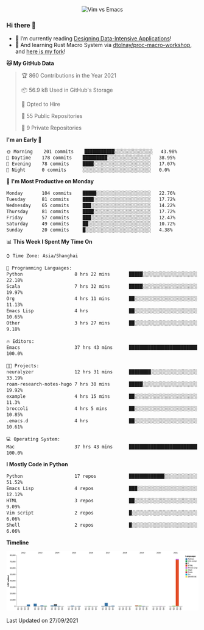 <p align="center">
    <img src="https://gist.githubusercontent.com/coldnight/e696baffb094e71c96cb302118878eae/raw/40ea5053a6f66cc65f90f437e4173497da225958/banner.gif" alt="Vim vs Emacs" />
</p>

### Hi there 👋

- 📖 I’m currently reading [Designing Data-Intensive Applications](https://www.oreilly.com/library/view/designing-data-intensive-applications/9781491903063/)!
- 🌱 And learning Rust Macro System via [dtolnay/proc-macro-workshop](https://github.com/dtolnay/proc-macro-workshop), and [here is my fork](https://github.com/coldnight/proc-macro-workshop)!

<!--START_SECTION:waka-->
**🐱 My GitHub Data** 

> 🏆 860 Contributions in the Year 2021
 > 
> 📦 56.9 kB Used in GitHub's Storage 
 > 
> 💼 Opted to Hire
 > 
> 📜 55 Public Repositories 
 > 
> 🔑 9 Private Repositories  
 > 
**I'm an Early 🐤** 

```text
🌞 Morning    201 commits    ███████████░░░░░░░░░░░░░░   43.98% 
🌆 Daytime    178 commits    █████████░░░░░░░░░░░░░░░░   38.95% 
🌃 Evening    78 commits     ████░░░░░░░░░░░░░░░░░░░░░   17.07% 
🌙 Night      0 commits      ░░░░░░░░░░░░░░░░░░░░░░░░░   0.0%

```
📅 **I'm Most Productive on Monday** 

```text
Monday       104 commits    █████░░░░░░░░░░░░░░░░░░░░   22.76% 
Tuesday      81 commits     ████░░░░░░░░░░░░░░░░░░░░░   17.72% 
Wednesday    65 commits     ███░░░░░░░░░░░░░░░░░░░░░░   14.22% 
Thursday     81 commits     ████░░░░░░░░░░░░░░░░░░░░░   17.72% 
Friday       57 commits     ███░░░░░░░░░░░░░░░░░░░░░░   12.47% 
Saturday     49 commits     ██░░░░░░░░░░░░░░░░░░░░░░░   10.72% 
Sunday       20 commits     █░░░░░░░░░░░░░░░░░░░░░░░░   4.38%

```


📊 **This Week I Spent My Time On** 

```text
⌚︎ Time Zone: Asia/Shanghai

💬 Programming Languages: 
Python                   8 hrs 22 mins       █████░░░░░░░░░░░░░░░░░░░░   22.18% 
Scala                    7 hrs 32 mins       █████░░░░░░░░░░░░░░░░░░░░   19.97% 
Org                      4 hrs 11 mins       ██░░░░░░░░░░░░░░░░░░░░░░░   11.13% 
Emacs Lisp               4 hrs               ██░░░░░░░░░░░░░░░░░░░░░░░   10.65% 
Other                    3 hrs 27 mins       ██░░░░░░░░░░░░░░░░░░░░░░░   9.18%

🔥 Editors: 
Emacs                    37 hrs 43 mins      █████████████████████████   100.0%

🐱‍💻 Projects: 
neuralyzer               12 hrs 31 mins      ████████░░░░░░░░░░░░░░░░░   33.19% 
roam-research-notes-hugo 7 hrs 30 mins       █████░░░░░░░░░░░░░░░░░░░░   19.92% 
example                  4 hrs 15 mins       ██░░░░░░░░░░░░░░░░░░░░░░░   11.3% 
broccoli                 4 hrs 5 mins        ██░░░░░░░░░░░░░░░░░░░░░░░   10.85% 
.emacs.d                 4 hrs               ██░░░░░░░░░░░░░░░░░░░░░░░   10.61%

💻 Operating System: 
Mac                      37 hrs 43 mins      █████████████████████████   100.0%

```

**I Mostly Code in Python** 

```text
Python                   17 repos            █████████████░░░░░░░░░░░░   51.52% 
Emacs Lisp               4 repos             ███░░░░░░░░░░░░░░░░░░░░░░   12.12% 
HTML                     3 repos             ██░░░░░░░░░░░░░░░░░░░░░░░   9.09% 
Vim script               2 repos             █░░░░░░░░░░░░░░░░░░░░░░░░   6.06% 
Shell                    2 repos             █░░░░░░░░░░░░░░░░░░░░░░░░   6.06%

```


**Timeline**

![Chart not found](https://raw.githubusercontent.com/coldnight/coldnight/master/charts/bar_graph.png) 


 Last Updated on 27/09/2021
<!--END_SECTION:waka-->
